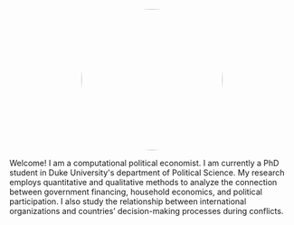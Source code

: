 <p align="center">
  <a href="url"><img src="https://user-images.githubusercontent.com/45393549/104230721-eeab8380-541b-11eb-9c2f-0f43cae4c3a7.jpg" width="250" style="border-radius:50%"></a>
</p>

Welcome! I am a computational political economist. I am currently a PhD student in Duke University's department of Political Science. My research employs quantitative and qualitative methods to analyze the connection between government financing, household economics, and political participation. I also study the relationship between international organizations and countries’ decision-making processes during conflicts. 

